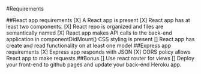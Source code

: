 #Requirements

##React app requirements
 [X] A React app is present
 [X] React app has at least two components.
 [X] React repo is organized and files are semantically named
 [X] React app makes API calls to the back-end application in componentDidMount()
 CSS styling is present
 [] React app has create and read functionality on at least one model
##Express app requirements
 [X] Express app responds with JSON
 [X] CORS policy allows React app to make requests
##Bonus
[] Use react router for views
[] Deploy your front-end to github pages and update your back-end Heroku app.
